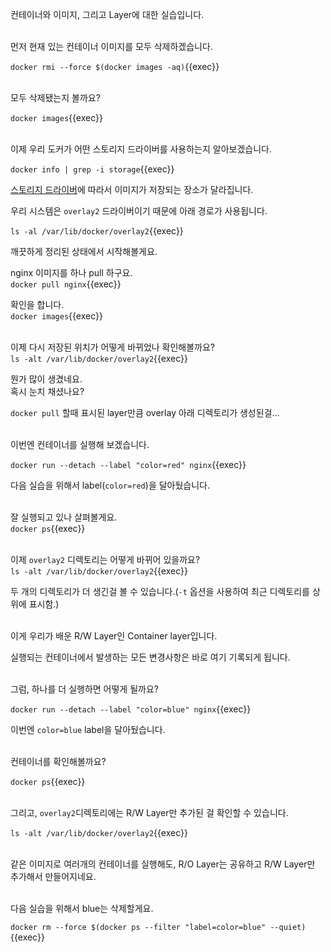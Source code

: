 컨테이너와 이미지, 그리고 Layer에 대한 실습입니다.

​     
먼저 현재 있는 컨테이너 이미지를 모두 삭제하겠습니다.

`docker rmi --force $(docker images -aq)`{{exec}}

​     
모두 삭제됐는지 볼까요?

`docker images`{{exec}}

​     
이제 우리 도커가 어떤 스토리지 드라이버를 사용하는지 알아보겠습니다.

`docker info | grep -i storage`{{exec}}

[스토리지 드라이버](https://docs.docker.com/storage/storagedriver/select-storage-driver/)에 따라서 이미지가 저장되는 장소가 달라집니다.

우리 시스템은 `overlay2` 드라이버이기 때문에 아래 경로가 사용됩니다.

`ls -al /var/lib/docker/overlay2`{{exec}}


깨끗하게 정리된 상태에서 시작해볼게요.


nginx 이미지를 하나 pull 하구요.  
`docker pull nginx`{{exec}}


확인을 합니다.  
`docker images`{{exec}}

​     
이제 다시 저장된 위치가 어떻게 바뀌었나 확인해볼까요?  
`ls -alt /var/lib/docker/overlay2`{{exec}}

뭔가 많이 생겼네요.  
혹시 눈치 채셨나요?

`docker pull` 할때 표시된 layer만큼 overlay 아래 디렉토리가 생성된걸...

​     
이번엔 컨테이너를 실행해 보겠습니다.

`docker run --detach --label "color=red" nginx`{{exec}}

다음 실습을 위해서 label(`color=red`)을 달아뒀습니다.

​     
잘 실행되고 있나 살펴볼게요.  
`docker ps`{{exec}}

​     
이제 `overlay2` 디렉토리는 어떻게 바뀌어 있을까요?  
`ls -alt /var/lib/docker/overlay2`{{exec}}

두 개의 디렉토리가 더 생긴걸 볼 수 있습니다.(`-t` 옵션을 사용하여 최근 디렉토리를 상위에 표시함.)

​      
이게 우리가 배운 R/W Layer인 Container layer입니다.

실행되는 컨테이너에서 발생하는 모든 변경사항은 바로 여기 기록되게 됩니다.

​     
그럼, 하나를 더 실행하면 어떻게 될까요?

`docker run --detach --label "color=blue" nginx`{{exec}}

이번엔 `color=blue` label을 달아뒀습니다.

​     
컨테이너를 확인해볼까요?

`docker ps`{{exec}}

​     
그리고, `overlay2`디렉토리에는 R/W Layer만 추가된 걸 확인할 수 있습니다.

`ls -alt /var/lib/docker/overlay2`{{exec}}

​     
같은 이미지로 여러개의 컨테이너를 실행해도, R/O Layer는 공유하고 R/W Layer만 추가해서 만들어지네요.

​     
다음 실습을 위해서 blue는 삭제할게요.

`docker rm --force $(docker ps --filter "label=color=blue" --quiet)`{{exec}}
